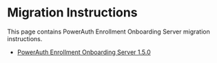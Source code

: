 # Migration Instructions

This page contains PowerAuth Enrollment Onboarding Server migration instructions.

- [PowerAuth Enrollment Onboarding Server 1.5.0](./PowerAuth-Enrollment-Onboarding-Server-1.5.0.md)
